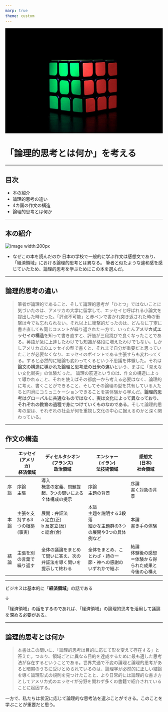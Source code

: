 ```yaml
---
marp: true
theme: custom
---
```


![blur bg cover](./rubiks-cube-933202_1920.jpg)

<!-- _backgroundColor: rgba(0, 0, 0, 0.6) -->
<!-- _color: white -->
# 「論理的思考とは何か」を考える

---

## 目次
- 本の紹介
- 論理的思考の違い
- 4カ国の作文の構造
- 論理的思考とは何か

---

## 本の紹介
![image width:200px](https://hondana-image.s3.amazonaws.com/book/image/652403/b5729d20-ddc9-49a4-be41-3926e89fe1eb.jpg)

- なぜこの本を読んだのか
日本の学校で一般的に学ぶ作文は感想文であり、「経済領域」における論理的思考とは異なる。
筆者と似たような違和感を感じていたため、論理的思考を学ぶためにこの本を選んだ。

---

## 論理的思考の違い

> 筆者が論理的であること、そして論理的思考が「ひとつ」ではないことに気づいたのは、アメリカの大学に留学して、エッセイと呼ばれる小論文を提出した時だった。「評点不可能」と赤ペンで書かれ突き返された時の衝撃は今でも忘れられない。それ以上に衝撃的だったのは、どんなに丁寧に書き直しても同じコメントが繰り返された一方で、いったん**アメリカ式エッセイの構造**を知って書き直すと、評価が三段跳びで良くなったことである。英語が急に上達したわけでも知識が格段に増えたわけでもない。しかしアメリカ式のエッセイの型で書くと、それまで自分が重要だと思っていたことが必要なくなり、エッセイのポイントである主張すらも変わってくる。すると必然的に結論も変わってくるという不思議を体験した。それは**論文の構造に導かれた論理と思考法の日米の違い**という、まさに「見えない文化衝突」の体験だった。
論理の筋道というのは、作文の構造によって導かれること、それを使えばその都度一から考える必要はなく、論理的に考え、書くことができること、そしてその論理の型を共有している人たちと円滑にコミュニケーションできることを実体験から学んだ。**論理的思考はグローバルに共通なものではなく、実は文化によって異なっており、それぞれの教育の過程で身につけていくものなのである**。そして論理的思考の型は、それぞれの社会が何を重視し文化の中心に据えるのかと深く関わっている。

---

## 作文の構造

| | エッセイ<br>(アメリカ)<br>経済領域 | ディセルタシオン<br>(フランス)<br>政治領域 | エンシャー<br>(イラン)<br>法技術領域 | 感想文<br>(日本)<br>社会領域 |
|---|---|---|---|---|
| 序論 | 序論<br>主張 | 導入<br>概念の定義、問題提起、3つの問いによる全体構成の提示 | 序論<br>主題の背景 | 序論<br>書く対象の背景 |
| 本論 | 主張を支持する3つの根拠(事実) | 展開：弁証法<br>a 定立(正)<br>b 反定立(反)<br>c 総合(合) | 本論<br>主題を説明する3段落<br>細かな主題群の3つの展開や3つの具体例など | 本論<br>書き手の体験 |
| 結論 | 主張を別の言葉で繰り返す | 全体の議論をまとめて問いに答え、次の弁証法を導く問いを提示して終わる | 全体をまとめ、ことわざ・詩の一節・神への感謝のいずれかで結ぶ | 結論<br>体験後の感想＝体験から得られた成果と今後の心構え |

---

ビジネスは基本的に「**経済領域**」の話である

↓

「経済領域」の話をするのであれば、「経済領域」の論理的思考を活用して議論を深める必要がある。

---

## 論理的思考とは何か

> 本書はこの問いに、「論理的思考は目的に応じて形を変えて存在する」と答えた。つまり、領域ごとに異なる目的を達成するために最も適した思考法が存在するということである。世界共通で不変の論理と論理的思考があると暗黙のうちに受けとめられているのは、論理学が必然的に正しい結論を導く論理形式の規則を見つけたことと、より日常的には論理的な書き方としてアメリカ式のエッセイが分野を問わず多くの書籍で紹介されていることに起因する。

一方で、私たちは状況に応じて論理的な思考法を選ぶことができる。このことを学ぶことが重要だと思う。

